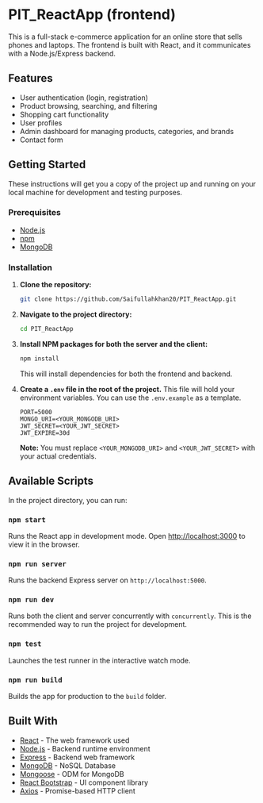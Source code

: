 <!-- Trigger Vercel Deployment -->
# PIT_ReactApp (frontend)

This is a full-stack e-commerce application for an online store that sells phones and laptops. The frontend is built with React, and it communicates with a Node.js/Express backend.

## Features

*   User authentication (login, registration)
*   Product browsing, searching, and filtering
*   Shopping cart functionality
*   User profiles
*   Admin dashboard for managing products, categories, and brands
*   Contact form

## Getting Started

These instructions will get you a copy of the project up and running on your local machine for development and testing purposes.

### Prerequisites

*   [Node.js](https://nodejs.org/)
*   [npm](https://www.npmjs.com/get-npm)
*   [MongoDB](https://www.mongodb.com/try/download/community)

### Installation

1.  **Clone the repository:**
    ```sh
    git clone https://github.com/Saifullahkhan20/PIT_ReactApp.git
    ```

2.  **Navigate to the project directory:**
    ```sh
    cd PIT_ReactApp
    ```

3.  **Install NPM packages for both the server and the client:**
    ```sh
    npm install
    ```
    This will install dependencies for both the frontend and backend.

4.  **Create a `.env` file in the root of the project.**
    This file will hold your environment variables. You can use the `.env.example` as a template.

    ```
    PORT=5000
    MONGO_URI=<YOUR_MONGODB_URI>
    JWT_SECRET=<YOUR_JWT_SECRET>
    JWT_EXPIRE=30d
    ```

    **Note:** You must replace `<YOUR_MONGODB_URI>` and `<YOUR_JWT_SECRET>` with your actual credentials.

## Available Scripts

In the project directory, you can run:

### `npm start`

Runs the React app in development mode.
Open [http://localhost:3000](http://localhost:3000) to view it in the browser.

### `npm run server`

Runs the backend Express server on `http://localhost:5000`.

### `npm run dev`

Runs both the client and server concurrently with `concurrently`. This is the recommended way to run the project for development.

### `npm test`

Launches the test runner in the interactive watch mode.

### `npm run build`

Builds the app for production to the `build` folder.

## Built With

*   [React](https://reactjs.org/) - The web framework used
*   [Node.js](https://nodejs.org/) - Backend runtime environment
*   [Express](https://expressjs.com/) - Backend web framework
*   [MongoDB](https://www.mongodb.com/) - NoSQL Database
*   [Mongoose](https://mongoosejs.com/) - ODM for MongoDB
*   [React Bootstrap](https://react-bootstrap.github.io/) - UI component library
*   [Axios](https://axios-http.com/) - Promise-based HTTP client
